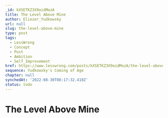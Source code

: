 ```yaml
---
_id: kXSETKZ3X9oidMozA
title: The Level Above Mine
author: Eliezer_Yudkowsky
url: null
slug: the-level-above-mine
type: post
tags:
  - LessWrong
  - Concept
  - Post
  - Ambition
  - Self_Improvement
href: https://www.lesswrong.com/posts/kXSETKZ3X9oidMozA/the-level-above-mine
sequence: Yudkowsky's Coming of Age
chapter: null
synchedAt: '2022-08-30T08:17:32.410Z'
status: todo
---
```


# The Level Above Mine
